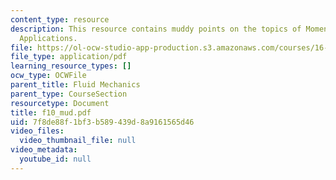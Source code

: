 ```yaml
---
content_type: resource
description: This resource contains muddy points on the topics of Momentum Theorem
  Applications.
file: https://ol-ocw-studio-app-production.s3.amazonaws.com/courses/16-01-unified-engineering-i-ii-iii-iv-fall-2005-spring-2006/7f8de88f1bf3b589439d8a9161565d46_f10_mud.pdf
file_type: application/pdf
learning_resource_types: []
ocw_type: OCWFile
parent_title: Fluid Mechanics
parent_type: CourseSection
resourcetype: Document
title: f10_mud.pdf
uid: 7f8de88f-1bf3-b589-439d-8a9161565d46
video_files:
  video_thumbnail_file: null
video_metadata:
  youtube_id: null
---
```

